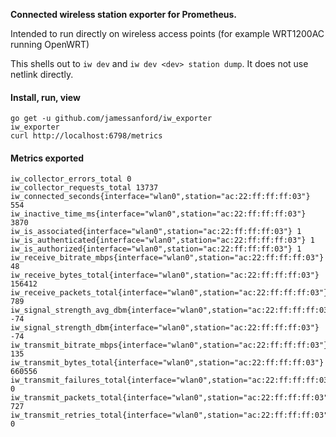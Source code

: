 **Connected wireless station exporter for Prometheus.**

Intended to run directly on wireless access points (for example WRT1200AC running OpenWRT)

This shells out to `iw dev` and `iw dev <dev> station dump`.  It does not use netlink directly.

#### Install, run, view

    go get -u github.com/jamessanford/iw_exporter
    iw_exporter
    curl http://localhost:6798/metrics

#### Metrics exported

```
iw_collector_errors_total 0
iw_collector_requests_total 13737
iw_connected_seconds{interface="wlan0",station="ac:22:ff:ff:ff:03"} 554
iw_inactive_time_ms{interface="wlan0",station="ac:22:ff:ff:ff:03"} 3870
iw_is_associated{interface="wlan0",station="ac:22:ff:ff:ff:03"} 1
iw_is_authenticated{interface="wlan0",station="ac:22:ff:ff:ff:03"} 1
iw_is_authorized{interface="wlan0",station="ac:22:ff:ff:ff:03"} 1
iw_receive_bitrate_mbps{interface="wlan0",station="ac:22:ff:ff:ff:03"} 48
iw_receive_bytes_total{interface="wlan0",station="ac:22:ff:ff:ff:03"} 156412
iw_receive_packets_total{interface="wlan0",station="ac:22:ff:ff:ff:03"} 789
iw_signal_strength_avg_dbm{interface="wlan0",station="ac:22:ff:ff:ff:03"} -74
iw_signal_strength_dbm{interface="wlan0",station="ac:22:ff:ff:ff:03"} -74
iw_transmit_bitrate_mbps{interface="wlan0",station="ac:22:ff:ff:ff:03"} 135
iw_transmit_bytes_total{interface="wlan0",station="ac:22:ff:ff:ff:03"} 660556
iw_transmit_failures_total{interface="wlan0",station="ac:22:ff:ff:ff:03"} 0
iw_transmit_packets_total{interface="wlan0",station="ac:22:ff:ff:ff:03"} 727
iw_transmit_retries_total{interface="wlan0",station="ac:22:ff:ff:ff:03"} 0
```
